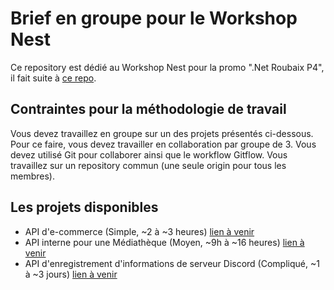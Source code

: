 # Brief en groupe pour le Workshop Nest

Ce repository est dédié au Workshop Nest pour la promo ".Net Roubaix P4", il fait suite à [ce repo](https://github.com/benjGam/E-Commerce-API-NW/tree/main).

## Contraintes pour la méthodologie de travail

Vous devez travaillez en groupe sur un des projets présentés ci-dessous. Pour ce faire, vous devez travailler en collaboration par groupe de 3. Vous devez utilisé Git pour collaborer ainsi que le workflow Gitflow. Vous travaillez sur un repository commun (une seule origin pour tous les membres).

## Les projets disponibles

- API d'e-commerce (Simple, ~2 à ~3 heures) [lien à venir]()
- API interne pour une Médiathèque (Moyen, ~9h à ~16 heures) [lien à venir]()
- API d'enregistrement d'informations de serveur Discord (Compliqué, ~1 à ~3 jours) [lien à venir]()